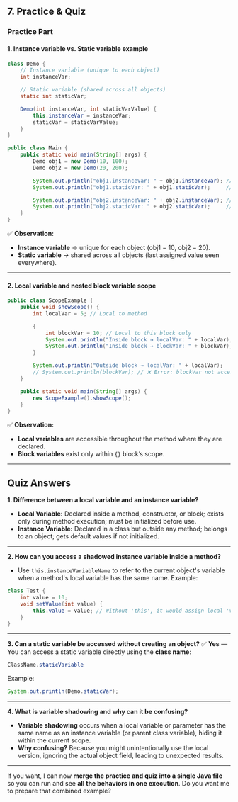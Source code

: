## **7. Practice \& Quiz**

### **Practice Part**

#### **1. Instance variable vs. Static variable example**

```java
class Demo {
    // Instance variable (unique to each object)
    int instanceVar;

    // Static variable (shared across all objects)
    static int staticVar;

    Demo(int instanceVar, int staticVarValue) {
        this.instanceVar = instanceVar;
        staticVar = staticVarValue;
    }
}

public class Main {
    public static void main(String[] args) {
        Demo obj1 = new Demo(10, 100);
        Demo obj2 = new Demo(20, 200);

        System.out.println("obj1.instanceVar: " + obj1.instanceVar); // 10
        System.out.println("obj1.staticVar: " + obj1.staticVar);     // 200 (changed by obj2)

        System.out.println("obj2.instanceVar: " + obj2.instanceVar); // 20
        System.out.println("obj2.staticVar: " + obj2.staticVar);     // 200 (same for all)
    }
}
```

✅ **Observation:**

- **Instance variable** → unique for each object (obj1 = 10, obj2 = 20).
- **Static variable** → shared across all objects (last assigned value seen everywhere).

***

#### **2. Local variable and nested block variable scope**

```java
public class ScopeExample {
    public void showScope() {
        int localVar = 5; // Local to method

        {
            int blockVar = 10; // Local to this block only
            System.out.println("Inside block → localVar: " + localVar);
            System.out.println("Inside block → blockVar: " + blockVar);
        }

        System.out.println("Outside block → localVar: " + localVar);
        // System.out.println(blockVar); // ❌ Error: blockVar not accessible here
    }

    public static void main(String[] args) {
        new ScopeExample().showScope();
    }
}
```

✅ **Observation:**

- **Local variables** are accessible throughout the method where they are declared.
- **Block variables** exist only within `{}` block’s scope.

***

## **Quiz Answers**

**1. Difference between a local variable and an instance variable?**

- **Local Variable:** Declared inside a method, constructor, or block; exists only during method execution; must be initialized before use.
- **Instance Variable:** Declared in a class but outside any method; belongs to an object; gets default values if not initialized.

***

**2. How can you access a shadowed instance variable inside a method?**

- Use `this.instanceVariableName` to refer to the current object's variable when a method's local variable has the same name.
Example:

```java
class Test {
    int value = 10;
    void setValue(int value) {
        this.value = value; // Without 'this', it would assign local 'value' to itself
    }
}
```


***

**3. Can a static variable be accessed without creating an object?**
✅ **Yes** — You can access a static variable directly using the **class name**:

```java
ClassName.staticVariable
```

Example:

```java
System.out.println(Demo.staticVar);
```


***

**4. What is variable shadowing and why can it be confusing?**

- **Variable shadowing** occurs when a local variable or parameter has the same name as an instance variable (or parent class variable), hiding it within the current scope.
- **Why confusing?**
Because you might unintentionally use the local version, ignoring the actual object field, leading to unexpected results.

***

If you want, I can now **merge the practice and quiz into a single Java file** so you can run and see **all the behaviors in one execution**.
Do you want me to prepare that combined example?

